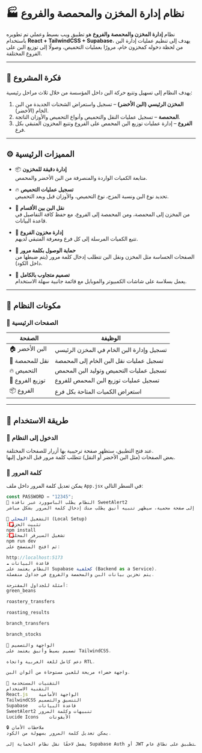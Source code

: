 # 🏭 نظام إدارة المخزن والمحمصة والفروع

نظام **إدارة المخزن والمحمصة والفروع** هو تطبيق ويب بسيط وعملي تم تطويره باستخدام **React + TailwindCSS + Supabase**، يهدف إلى تنظيم عمليات إدارة البن من لحظة دخوله كمخزون خام، مرورًا بعمليات التحميص، وصولًا إلى توزيع البن على الفروع المختلفة.

---

## 🎯 فكرة المشروع

يهدف النظام إلى تسهيل وتتبع حركة البن داخل المؤسسة من خلال ثلاث مراحل رئيسية:

1. **المخزن الرئيسي (البن الأخضر)** – تسجيل واستعراض الشحنات الجديدة من البن الخام (الأخضر).
2. **المحمصة** – تسجيل عمليات النقل والتحميص وأنواع التحميص والأوزان الناتجة.
3. **الفروع** – إدارة عمليات توزيع البن المحمص على الفروع وتتبع المخزون المتبقي بكل فرع.

---

## ⚙️ المميزات الرئيسية

- 📦 **إدارة دقيقة للمخزون**  
  متابعة الكميات الواردة والمنصرفة من البن الأخضر والمحمص.
- 🔥 **تسجيل عمليات التحميص**  
  تحديد نوع البن ونسبة المزج، نوع التحميص، والأوزان قبل وبعد التحميص.

- 🚛 **نقل البن بين الأقسام**  
  من المخزن إلى المحمصة، ومن المحمصة إلى الفروع، مع حفظ كافة التفاصيل في قاعدة البيانات.

- 🏪 **إدارة مخزون الفروع**  
  تتبع الكميات المرسلة إلى كل فرع ومعرفة المتبقي لديهم.

- 🔐 **حماية الوصول بكلمة مرور**  
  الصفحات الحساسة مثل المخزن ونقل البن تتطلب إدخال كلمة مرور (يتم ضبطها من داخل الكود).

- 📱 **تصميم متجاوب بالكامل**  
  يعمل بسلاسة على شاشات الكمبيوتر والموبايل مع قائمة جانبية سهلة الاستخدام.

---

## 🧩 مكونات النظام

### 🔹 الصفحات الرئيسية

| الصفحة          | الوظيفة                                   |
| --------------- | ----------------------------------------- |
| 🏠 البن الأخضر  | تسجيل وإدارة البن الخام في المخزن الرئيسي |
| 🚛 نقل للمحمصة  | تسجيل عمليات نقل البن الخام إلى المحمصة   |
| 🔥 التحميص      | تسجيل عمليات التحميص وتوليد البن المحمص   |
| 🏪 توزيع الفروع | تسجيل عمليات توزيع البن المحمص للفروع     |
| 📦 الفروع       | استعراض الكميات المتاحة بكل فرع           |

---

## 🧠 طريقة الاستخدام

### 🔹 الدخول إلى النظام

عند فتح التطبيق، ستظهر صفحة ترحيبية بها أزرار للصفحات المختلفة.  
بعض الصفحات (مثل البن الأخضر أو النقل) تتطلب كلمة مرور قبل الدخول إليها.

### 🔹 كلمة المرور

يمكن تعديل كلمة المرور داخل ملف `App.jsx` في السطر التالي:

```js
const PASSWORD = "12345";
🔹 النظام يطلب الباسوورد عبر نافذة SweetAlert2
عند محاولة الدخول إلى صفحة محمية، سيظهر تنبيه أنيق يطلب منك إدخال كلمة المرور بشكل مباشر.

🚀 التشغيل المحلي (Local Setup)
1️⃣ تثبيت الحزم
npm install
2️⃣ تشغيل السيرفر المحلي
npm run dev
ثم افتح المتصفح على:

http://localhost:5173
☁️ قاعدة البيانات
النظام يعتمد على Supabase كخلفية (Backend as a Service).
يتم تخزين بيانات البن والمحمصة والفروع في جداول منفصلة.

أمثلة للجداول المقترحة:
green_beans

roastery_transfers

roasting_results

branch_transfers

branch_stocks

💅 الواجهة والتصميم
تصميم بسيط وأنيق يعتمد على TailwindCSS.

دعم كامل للغة العربية واتجاه RTL.

واجهة خضراء مريحة للعين مستوحاة من ألوان البن.

🧰 التقنيات المستخدمة
التقنية	الاستخدام
React.js	الواجهة الأمامية
TailwindCSS	التنسيق والتصميم
Supabase	قاعدة البيانات
SweetAlert2	تنبيهات وكلمة المرور
Lucide Icons	الأيقونات

🔒 ملاحظات الأمان
يمكن تعديل كلمة المرور بسهولة من الكود.

يفضل لاحقًا نقل نظام الحماية إلى Supabase Auth أو JWT إذا تم نشر التطبيق على نطاق عام.

```
